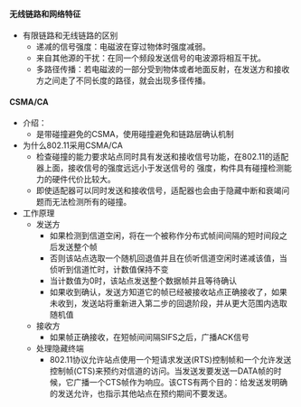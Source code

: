 #### 无线链路和网络特征
- 有限链路和无线链路的区别
    + 递减的信号强度：电磁波在穿过物体时强度减弱。
    + 来自其他源的干扰：在同一个频段发送信号的电波源将相互干扰。
    + 多路径传播：若电磁波的一部分受到物体或者地面反射，在发送方和接收方之间走了不同长度的路径，就会出现多径传播。

#### CSMA/CA
- 介绍：
	+ 是带碰撞避免的CSMA，使用碰撞避免和链路层确认机制
- 为什么802.11采用CSMA/CA
	+ 检查碰撞的能力要求站点同时具有发送和接收信号功能，在802.11的适配器上面，接收信号的强度远远小于发送信号的	强度，构件具有碰撞检测能力的硬件代价比较大。
	+ 即使适配器可以同时发送和接收信号，适配器也会由于隐藏中断和衰竭问题而无法检测所有的碰撞。
- 工作原理
	+ 发送方
		- 如果检测到信道空闲，将在一个被称作分布式帧间间隔的短时间段之后发送整个帧
		- 否则该站点选取一个随机回退值并且在侦听信道空闲时递减该值，当侦听到信道忙时，计数值保持不变
		- 当计数值为0时，该站点发送整个数据帧并且等待确认
		- 如果收到确认，发送方知道它的帧已经被接收站点正确接收了，如果未收到，发送站将重新进入第二步的回退阶段，并从更大范围内选取随机值
	+ 接收方
		- 如果帧正确接收，在短帧间间隔SIFS之后，广播ACK信号
	+ 处理隐藏终端
		- 802.11协议允许站点使用一个短请求发送(RTS)控制帧和一个允许发送控制帧(CTS)来预约对信道的访问。当发送发要发送一DATA帧的时候，它广播一个CTS帧作为响应。该CTS有两个目的：给发送发明确的发送允许，也指示其他站点在预约期间不要发送。

 